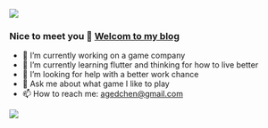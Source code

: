 ![](https://komarev.com/ghpvc/?username=asjqkkkk&color=4F89DE)

### Nice to meet you 👋   [Welcom to my blog](http://oldchen.top/flutter-blog/#/)

- 🔭 I’m currently working on a game company
- 🌱 I’m currently learning flutter and thinking for how to live better
- 🤔 I’m looking for help with a better work chance
- 💬 Ask me about what game I like to play
- 📫 How to reach me: agedchen@gmail.com

![](https://github-readme-stats.vercel.app/api?username=asjqkkkk&show_icons=true&icon_color=4B8EDF&text_color=5C6998&bg_color=ffffff&hide_title=false)


<!--
**asjqkkkk/asjqkkkk** is a ✨ _special_ ✨ repository because its `README.md` (this file) appears on your GitHub profile.

![](https://github-readme-stats.vercel.app/api/top-langs/?username=asjqkkkk) 

Here are some ideas to get you started:

- 🔭 I’m currently working on ...
- 🌱 I’m currently learning ...
- 👯 I’m looking to collaborate on ...
- 🤔 I’m looking for help with ...
- 💬 Ask me about ...
- 📫 How to reach me: ...
- 😄 Pronouns: ...
- ⚡ Fun fact: ...
-->

